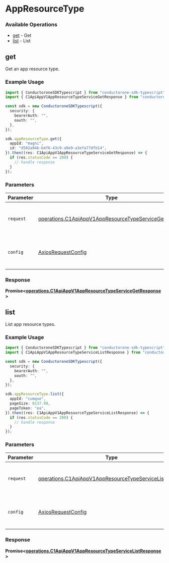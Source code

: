 # AppResourceType

### Available Operations

* [get](#get) - Get
* [list](#list) - List

## get

Get an app resource type.

### Example Usage

```typescript
import { ConductoroneSDKTypescript } from "conductorone-sdk-typescript";
import { C1ApiAppV1AppResourceTypeServiceGetResponse } from "conductorone-sdk-typescript/dist/sdk/models/operations";

const sdk = new ConductoroneSDKTypescript({
  security: {
    bearerAuth: "",
    oauth: "",
  },
});

sdk.appResourceType.get({
  appId: "magni",
  id: "d502a94b-b4f6-43c9-a9e9-a3efa77dfb14",
}).then((res: C1ApiAppV1AppResourceTypeServiceGetResponse) => {
  if (res.statusCode == 200) {
    // handle response
  }
});
```

### Parameters

| Parameter                                                                                                                      | Type                                                                                                                           | Required                                                                                                                       | Description                                                                                                                    |
| ------------------------------------------------------------------------------------------------------------------------------ | ------------------------------------------------------------------------------------------------------------------------------ | ------------------------------------------------------------------------------------------------------------------------------ | ------------------------------------------------------------------------------------------------------------------------------ |
| `request`                                                                                                                      | [operations.C1ApiAppV1AppResourceTypeServiceGetRequest](../../models/operations/c1apiappv1appresourcetypeservicegetrequest.md) | :heavy_check_mark:                                                                                                             | The request object to use for the request.                                                                                     |
| `config`                                                                                                                       | [AxiosRequestConfig](https://axios-http.com/docs/req_config)                                                                   | :heavy_minus_sign:                                                                                                             | Available config options for making requests.                                                                                  |


### Response

**Promise<[operations.C1ApiAppV1AppResourceTypeServiceGetResponse](../../models/operations/c1apiappv1appresourcetypeservicegetresponse.md)>**


## list

List app resource types.

### Example Usage

```typescript
import { ConductoroneSDKTypescript } from "conductorone-sdk-typescript";
import { C1ApiAppV1AppResourceTypeServiceListResponse } from "conductorone-sdk-typescript/dist/sdk/models/operations";

const sdk = new ConductoroneSDKTypescript({
  security: {
    bearerAuth: "",
    oauth: "",
  },
});

sdk.appResourceType.list({
  appId: "cumque",
  pageSize: 8137.98,
  pageToken: "ea",
}).then((res: C1ApiAppV1AppResourceTypeServiceListResponse) => {
  if (res.statusCode == 200) {
    // handle response
  }
});
```

### Parameters

| Parameter                                                                                                                        | Type                                                                                                                             | Required                                                                                                                         | Description                                                                                                                      |
| -------------------------------------------------------------------------------------------------------------------------------- | -------------------------------------------------------------------------------------------------------------------------------- | -------------------------------------------------------------------------------------------------------------------------------- | -------------------------------------------------------------------------------------------------------------------------------- |
| `request`                                                                                                                        | [operations.C1ApiAppV1AppResourceTypeServiceListRequest](../../models/operations/c1apiappv1appresourcetypeservicelistrequest.md) | :heavy_check_mark:                                                                                                               | The request object to use for the request.                                                                                       |
| `config`                                                                                                                         | [AxiosRequestConfig](https://axios-http.com/docs/req_config)                                                                     | :heavy_minus_sign:                                                                                                               | Available config options for making requests.                                                                                    |


### Response

**Promise<[operations.C1ApiAppV1AppResourceTypeServiceListResponse](../../models/operations/c1apiappv1appresourcetypeservicelistresponse.md)>**

